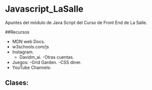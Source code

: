 # Javascript_LaSalle
Apuntes del módulo de Java Script del Curso de Front End de La Salle. 

##Recursos

- MDN web Docs.
- w3schools.com/js
- Instagram.
    - Davidm_ai.
    -Otras cuentas.
- Juegos:
    -Grid Garden.
    -CSS diner.
- YouTube Channels:

## Clases:

